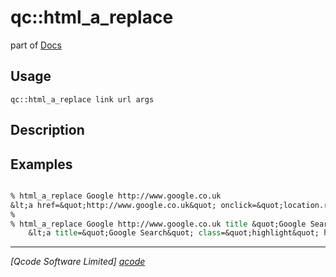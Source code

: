 qc::html_a_replace
==================

part of [Docs](.)

Usage
-----
`qc::html_a_replace link url args`

Description
-----------


Examples
--------
```tcl

% html_a_replace Google http://www.google.co.uk 
&lt;a href=&quot;http://www.google.co.uk&quot; onclick=&quot;location.replace(this.href);return false;&quot;&gt;Google&lt;/a&gt;
%
% html_a_replace Google http://www.google.co.uk title &quot;Google Search&quot; class highlight
    &lt;a title=&quot;Google Search&quot; class=&quot;highlight&quot; href=&quot;http://www.google.co.uk&quot; onclick=&quot;location.replace(this.href);return false;&quot;&gt;Google&lt;/a&gt;

```

----------------------------------
*[Qcode Software Limited] [qcode]*

[qcode]: http://www.qcode.co.uk "Qcode Software"
